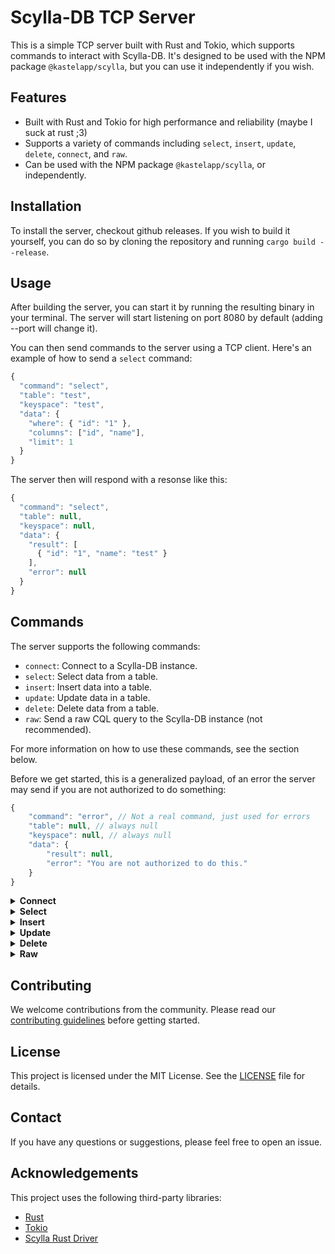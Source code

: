 # Scylla-DB TCP Server

This is a simple TCP server built with Rust and Tokio, which supports commands to interact with Scylla-DB. It's designed to be used with the NPM package `@kastelapp/scylla`, but you can use it independently if you wish.

## Features

- Built with Rust and Tokio for high performance and reliability (maybe I suck at rust ;3)
- Supports a variety of commands including `select`, `insert`, `update`, `delete`, `connect`, and `raw`.
- Can be used with the NPM package `@kastelapp/scylla`, or independently.

## Installation

To install the server, checkout github releases. If you wish to build it yourself, you can do so by cloning the repository and running `cargo build --release`.

## Usage

After building the server, you can start it by running the resulting binary in your terminal. The server will start listening on port 8080 by default (adding --port will change it).

You can then send commands to the server using a TCP client. Here's an example of how to send a `select` command:

```js
{
  "command": "select",
  "table": "test",
  "keyspace": "test",
  "data": {
    "where": { "id": "1" },
    "columns": ["id", "name"],
    "limit": 1
  }
}
```

The server then will respond with a resonse like this:

```js
{
  "command": "select",
  "table": null,
  "keyspace": null,
  "data": {
    "result": [
      { "id": "1", "name": "test" }
    ],
    "error": null
  }
}
```

## Commands

The server supports the following commands:

- `connect`: Connect to a Scylla-DB instance.
- `select`: Select data from a table.
- `insert`: Insert data into a table.
- `update`: Update data in a table.
- `delete`: Delete data from a table.
- `raw`: Send a raw CQL query to the Scylla-DB instance (not recommended).

For more information on how to use these commands, see the section below.

Before we get started, this is a generalized payload, of an error the server may send if you are not authorized to do something:

```js
{
    "command": "error", // Not a real command, just used for errors
    "table": null, // always null
    "keyspace": null, // always null
    "data": {
        "result": null,
        "error": "You are not authorized to do this."
    }
}
```

<details>
<summary><strong>Connect</strong></summary>

The `connect` command is used to connect to a Scylla-DB instance. It is required to be the first command sent to the server.

```js
{
    "command": "connect",
    "data": {
        "contactPoints": [
            "localhost:9042",
            "1.2.3.4:9042"
        ],
        "localDataCenter": "datacenter1",
        "credentials": {
            "username": "cassandra",
            "password": "cassandra"
        },
        "keyspace": "test"
    }
}
```

The server will respond with a JSON object containing the result of the command:

```js
{
    "command": "connect",
    "data": {
        "success": true,
        "error": null
    }
}
```

</details>

<details>
<summary><strong>Select</strong></summary>

The `select` command is used to select data from a table.

```js
{
    "command": "select",
    "table": "test",
    "keyspace": "test",
    "data": {
        "where": { "id": "1" },
        "columns": ["id", "name"],
        "limit": 1
    }
}
```

The server will respond with a JSON object containing the result of the command:

```js
{
    "command": "select",
    "table": null, // always null
    "keyspace": null, // always null
    "data": {
        "result": [
            {
                "id": "1",
                "name": "test"
            }
        ],
        "error": null
    }
}
```

</details>

<details>
<summary><strong>Insert</strong></summary>

The `insert` command is used to insert data into a table.

```js
{
    "command": "insert",
    "table": "test",
    "keyspace": "test",
    "data": {
        "columns": {
            "id": "1",
            "name": "test"
        }
    }
}
```

The server will respond with a JSON object containing the result of the command:

```js
{
    "command": "insert",
    "data": {
        "success": true,
        "error": null
    }
}
```

</details>

<details>
<summary><strong>Update</strong></summary>

The `update` command is used to update data in a table.

```js
{
    "command": "update",
    "table": "test",
    "keyspace": "test",
    "data": {
        "where": { "id": "1" },
        "columns": {
            "name": "test2"
        }
    }
}
```

The server will respond with a JSON object containing the result of the command:

```js
{
    "command": "update",
    "data": {
        "success": true,
        "error": null
    }
}
```

</details>

<details>
<summary><strong>Delete</strong></summary>

The `delete` command is used to delete data from a table.

```js
{
    "command": "delete",
    "table": "test",
    "keyspace": "test",
    "data": {
        "where": { "id": "1" }
    }
}
```

The server will respond with a JSON object containing the result of the command:

```js
{
    "command": "delete",
    "data": {
        "success": true,
        "error": null
    }
}
```

</details>

<details>
<summary><strong>Raw</strong></summary>

The `raw` command is used to send a raw CQL query to the Scylla-DB instance, this is not recommended to be used.

```js
{
    "command": "raw",
    "keyspace": null, // should always be null
    "table": null, // should always be null
    "data": {
        "query": "SELECT * FROM test.test WHERE id = '1'"
    }
}
```

The server will respond with a JSON object containing the result of the command:

```js
{
    "command": "raw",
    "data": {
        "result": [
            {
                "id": "1",
                "name": "test"
            }
        ],
        "error": null
    }
}
```

</details>


## Contributing

We welcome contributions from the community. Please read our [contributing guidelines](Contributing.md) before getting started.

## License

This project is licensed under the MIT License. See the [LICENSE](License.md) file for details.

## Contact

If you have any questions or suggestions, please feel free to open an issue.

## Acknowledgements

This project uses the following third-party libraries:

- [Rust](https://www.rust-lang.org/)
- [Tokio](https://tokio.rs/)
- [Scylla Rust Driver](https://rust-driver.docs.scylladb.com)

